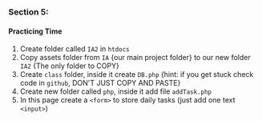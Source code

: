 ### Section 5:
#### Practicing Time
1. Create folder called `IA2` in `htdocs`
2. Copy assets folder from `IA` {our main project folder} to our new folder `IA2` {The only folder to COPY}
3. Create `class` folder, inside it create `DB.php` {hint: if you get stuck check code in `github`, DON'T JUST COPY AND PASTE} 
4. Create new folder called `php`, inside it add file `addTask.php`
5. In this page create a `<form>` to store daily tasks (just add one text `<input>`)